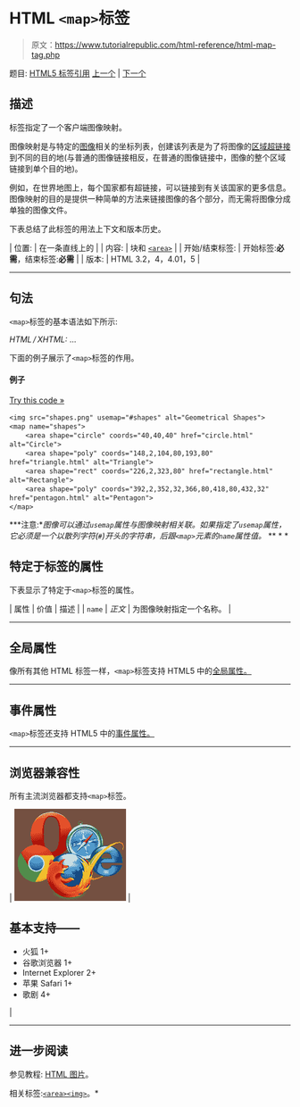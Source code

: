 # HTML `<map>`标签

> 原文：<https://www.tutorialrepublic.com/html-reference/html-map-tag.php>

题目: [HTML5 标签引用](html5-tags.php) [上一个](html5-main-tag.php) | [下一个](html5-mark-tag.php)

## 描述

标签指定了一个客户端图像映射。

图像映射是与特定的[图像](../html-tutorial/html-images.php)相关的坐标列表，创建该列表是为了将图像的[区域超链接](../html-tutorial/html-links.php)到不同的目的地(与普通的图像链接相反，在普通的图像链接中，图像的整个区域链接到单个目的地)。

例如，在世界地图上，每个国家都有超链接，可以链接到有关该国家的更多信息。图像映射的目的是提供一种简单的方法来链接图像的各个部分，而无需将图像分成单独的图像文件。

下表总结了此标签的用法上下文和版本历史。

| 位置: | 在一条直线上的 |
| 内容: | 块和 [`<area>`](html-area-tag.php) |
| 开始/结束标签: | 开始标签:**必需**，结束标签:**必需** |
| 版本: | HTML 3.2，4，4.01，5 |

* * *

## 句法

`<map>`标签的基本语法如下所示:

*HTML / XHTML:* <map name="*text*"> ... </map>

下面的例子展示了`<map>`标签的作用。

#### 例子

[Try this code »](../codelab.php?topic=html&file=image-map "Try this code using online Editor")

```
<img src="shapes.png" usemap="#shapes" alt="Geometrical Shapes">
<map name="shapes">
    <area shape="circle" coords="40,40,40" href="circle.html" alt="Circle">
    <area shape="poly" coords="148,2,104,80,193,80" href="triangle.html" alt="Triangle">
    <area shape="rect" coords="226,2,323,80" href="rectangle.html" alt="Rectangle">
    <area shape="poly" coords="392,2,352,32,366,80,418,80,432,32" href="pentagon.html" alt="Pentagon">
</map>
```

 ***注意:**图像可以通过`usemap`属性与图像映射相关联。如果指定了`usemap`属性，它必须是一个以散列字符(`#`)开头的字符串，后跟`<map>`元素的`name`属性值。*  ** * *

## 特定于标签的属性

下表显示了特定于`<map>`标签的属性。

| 属性 | 价值 | 描述 |
| `name` | *正文* | 为图像映射指定一个名称。 |

* * *

## 全局属性

像所有其他 HTML 标签一样，`<map>`标签支持 HTML5 中的[全局属性。](html5-global-attributes.php)

* * *

## 事件属性

`<map>`标签还支持 HTML5 中的[事件属性。](html5-event-attributes.php)

* * *

## 浏览器兼容性

所有主流浏览器都支持`<map>`标签。

| ![Browsers Icon](img/e9331123c77668c1832e541c2fca1002.png) | 

## 基本支持——

*   火狐 1+
*   谷歌浏览器 1+
*   Internet Explorer 2+
*   苹果 Safari 1+
*   歌剧 4+

 |

* * *

## 进一步阅读

参见教程: [HTML 图片](../html-tutorial/html-images.php)。

相关标签:[`<area>`](html-area-tag.php)[`<img>`](html-img-tag.php)。*